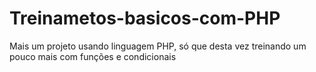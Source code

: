 # Treinametos-basicos-com-PHP
Mais um projeto usando linguagem PHP, só que desta vez treinando um pouco mais com funções e condicionais
